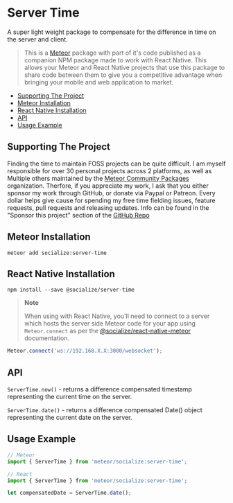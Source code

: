 # Server Time

A super light weight package to compensate for the difference in time on the server and client.

>This is a [Meteor][meteor] package with part of it's code published as a companion NPM package made to work with React Native. This allows your Meteor and React Native projects that use this package to share code between them to give you a competitive advantage when bringing your mobile and web application to market.

<!-- TOC depthFrom:1 depthTo:6 withLinks:1 updateOnSave:1 orderedList:0 -->
- [Supporting The Project](#supporting-the-project)
- [Meteor Installation](#meteor-installation)
- [React Native Installation](#react-native-installation)
- [API](#api)
- [Usage Example](#usage-example)
<!-- /TOC -->

## Supporting The Project

Finding the time to maintain FOSS projects can be quite difficult. I am myself responsible for over 30 personal projects across 2 platforms, as well as Multiple others maintained by the [Meteor Community Packages](https://github.com/meteor-community-packages) organization. Therfore, if you appreciate my work, I ask that you either sponsor my work through GitHub, or donate via Paypal or Patreon. Every dollar helps give cause for spending my free time fielding issues, feature requests, pull requests and releasing updates. Info can be found in the "Sponsor this project" section of the [GitHub Repo](https://github.com/copleykj/socialize-server-time)

## Meteor Installation

```shell
meteor add socialize:server-time
```

## React Native Installation

```shell
npm install --save @socialize/server-time
```

> **Note**
>
> When using with React Native, you'll need to connect to a server which hosts the server side Meteor code for your app using `Meteor.connect` as per the [@socialize/react-native-meteor](https://www.npmjs.com/package/@socialize/react-native-meteor#example-usage) documentation.

 ```javascript
Meteor.connect('ws://192.168.X.X:3000/websocket');
 ```

## API

`ServerTime.now()` - returns a difference compensated timestamp representing the current time on the server.

`ServerTime.date()` - returns a difference compensated Date() object representing the current date on the server.

## Usage Example

```javascript
// Meteor
import { ServerTime } from 'meteor/socialize:server-time';
```

```javascript
// React
import { ServerTime } from 'meteor/socialize:server-time';
```

```javascript
let compensatedDate = ServerTime.date();
```

[meteor]: https://meteor.com
